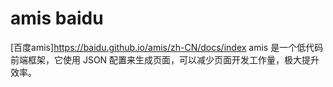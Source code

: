 # amis baidu
[百度amis]https://baidu.github.io/amis/zh-CN/docs/index
amis 是一个低代码前端框架，它使用 JSON 配置来生成页面，可以减少页面开发工作量，极大提升效率。
